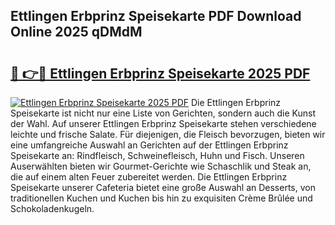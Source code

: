 ## Ettlingen Erbprinz Speisekarte PDF Download Online 2025 qDMdM

# <h2><a href="http://gc6car.nevu.top/?p=Ettlingen+Erbprinz+Speisekarte">🔗 👉🔴 Ettlingen Erbprinz Speisekarte 2025 PDF</a></h2>

[![Ettlingen Erbprinz Speisekarte 2025 PDF](https://i.imgur.com/dBaPXMq.png)](http://gc6car.nevu.top/?p=Ettlingen+Erbprinz+Speisekarte)
Die Ettlingen Erbprinz Speisekarte ist nicht nur eine Liste von Gerichten, sondern auch die Kunst der Wahl. Auf unserer Ettlingen Erbprinz Speisekarte stehen verschiedene leichte und frische Salate. Für diejenigen, die Fleisch bevorzugen, bieten wir eine umfangreiche Auswahl an Gerichten auf der Ettlingen Erbprinz Speisekarte an: Rindfleisch, Schweinefleisch, Huhn und Fisch. Unseren Auserwählten bieten wir Gourmet-Gerichte wie Schaschlik und Steak an, die auf einem alten Feuer zubereitet werden. Die Ettlingen Erbprinz Speisekarte unserer Cafeteria bietet eine große Auswahl an Desserts, von traditionellen Kuchen und Kuchen bis hin zu exquisiten Crème Brûlée und Schokoladenkugeln.
